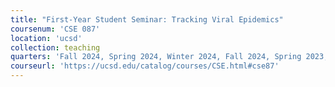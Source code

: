 ```yaml
---
title: "First-Year Student Seminar: Tracking Viral Epidemics"
coursenum: 'CSE 087'
location: 'ucsd'
collection: teaching
quarters: 'Fall 2024, Spring 2024, Winter 2024, Fall 2024, Spring 2023, Fall 2022, Spring 2022, <a href="https://youtube.com/playlist?list=PLM_KIlU0WoXnwrBO8xGcw8IVo7mVrcBgF" target="_blank">Winter 2022</a>, <a href="https://www.youtube.com/playlist?list=PLM_KIlU0WoXkR_MKrUDQPtKR2DNGAxaoi" target="_blank">Fall 2021</a>, <a href="https://www.youtube.com/playlist?list=PLM_KIlU0WoXkupibs9xQAPFy3jTp0n5Wm" target="_blank">Spring 2021</a>'
courseurl: 'https://ucsd.edu/catalog/courses/CSE.html#cse87'
---
```


